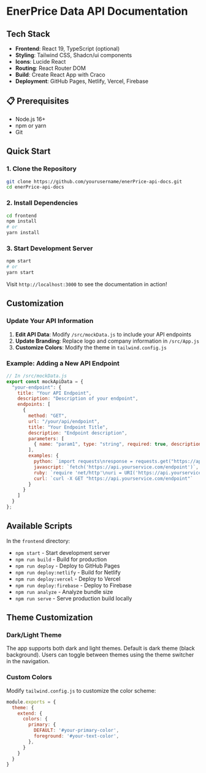 # EnerPrice Data API Documentation

## Tech Stack

- **Frontend**: React 19, TypeScript (optional)
- **Styling**: Tailwind CSS, Shadcn/ui components
- **Icons**: Lucide React
- **Routing**: React Router DOM
- **Build**: Create React App with Craco
- **Deployment**: GitHub Pages, Netlify, Vercel, Firebase

## 📋 Prerequisites

- Node.js 16+ 
- npm or yarn
- Git

##  Quick Start

### 1. Clone the Repository

```bash
git clone https://github.com/yourusername/enerPrice-api-docs.git
cd enerPrice-api-docs
```

### 2. Install Dependencies

```bash
cd frontend
npm install
# or
yarn install
```

### 3. Start Development Server

```bash
npm start
# or
yarn start
```

Visit `http://localhost:3000` to see the documentation in action!

## Customization

### Update Your API Information

1. **Edit API Data**: Modify `/src/mockData.js` to include your API endpoints
2. **Update Branding**: Replace logo and company information in `/src/App.js`
3. **Customize Colors**: Modify the theme in `tailwind.config.js`

### Example: Adding a New API Endpoint

```javascript
// In /src/mockData.js
export const mockApiData = {
  "your-endpoint": {
    title: "Your API Endpoint",
    description: "Description of your endpoint",
    endpoints: [
      {
        method: "GET",
        url: "/your/api/endpoint",
        title: "Your Endpoint Title",
        description: "Endpoint description",
        parameters: [
          { name: "param1", type: "string", required: true, description: "Parameter description" }
        ],
        examples: {
          python: `import requests\nresponse = requests.get("https://api.yourservice.com/endpoint")`,
          javascript: `fetch('https://api.yourservice.com/endpoint')`,
          ruby: `require 'net/http'\nuri = URI('https://api.yourservice.com/endpoint')`,
          curl: `curl -X GET "https://api.yourservice.com/endpoint"`
        }
      }
    ]
  }
};
```

## Available Scripts

In the `frontend` directory:

- `npm start` - Start development server
- `npm run build` - Build for production
- `npm run deploy` - Deploy to GitHub Pages
- `npm run deploy:netlify` - Build for Netlify
- `npm run deploy:vercel` - Deploy to Vercel
- `npm run deploy:firebase` - Deploy to Firebase
- `npm run analyze` - Analyze bundle size
- `npm run serve` - Serve production build locally

##  Theme Customization

### Dark/Light Theme

The app supports both dark and light themes. Default is dark theme (black background). Users can toggle between themes using the theme switcher in the navigation.

### Custom Colors

Modify `tailwind.config.js` to customize the color scheme:

```javascript
module.exports = {
  theme: {
    extend: {
      colors: {
        primary: {
          DEFAULT: '#your-primary-color',
          foreground: '#your-text-color',
        },
      }
    }
  }
}
```
